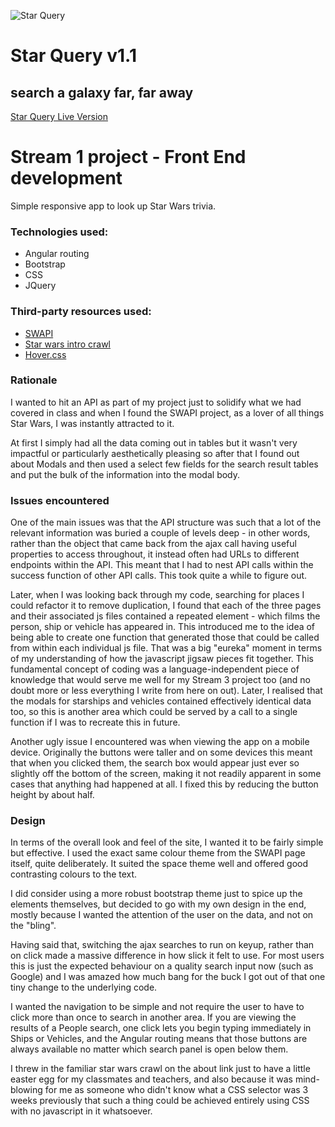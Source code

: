 ![Star Query](https://github.com/jodiegardiner/jodiegardiner.github.io/blob/master/swapi-proj/img/logo.png "Star Query")

# Star Query v1.1
## search a galaxy far, far away

[Star Query Live Version](http://jodiegardiner.github.io/swapi-project)

# Stream 1 project - Front End development

Simple responsive app to look up Star Wars trivia.

### Technologies used:
* Angular routing
* Bootstrap
* CSS
* JQuery

### Third-party resources used:
* [SWAPI](http://swapi.co)
* [Star wars intro crawl](https://polarnotion.github.io/starwarsintro/)
* [Hover.css](http://ianlunn.github.io/Hover/)


### Rationale
I wanted to hit an API as part of my project just to solidify what we had covered in class and when I found the SWAPI project, as a lover of all things Star Wars, I was instantly attracted to it.

At first I simply had all the data coming out in tables but it wasn't very impactful or particularly aesthetically pleasing so after that I found out about Modals and then used a select few fields for the search result tables and put the bulk of the information into the modal body.

### Issues encountered
One of the main issues was that the API structure was such that a lot of the relevant information was buried a couple of levels deep - in other words, rather than the object that came back from the ajax call having useful properties to access throughout, it instead often had URLs to different endpoints within the API.  This meant that I had to nest API calls within the success function of other API calls.  This took quite a while to figure out.

Later, when I was looking back through my code, searching for places I could refactor it to remove duplication, I found that each of the three pages and their associated js files contained a repeated element - which films the person, ship or vehicle has appeared in.  This introduced me to the idea of being able to create one function that generated those that could be called from within each individual js file.  That was a big "eureka" moment in terms of my understanding of how the javascript jigsaw pieces fit together. This fundamental concept of coding was a language-independent piece of knowledge that would serve me well for my Stream 3 project too (and no doubt more or less everything I write from here on out).  Later, I realised that the modals for starships and vehicles contained effectively identical data too, so this is another area which could be served by a call to a single function if I was to recreate this in future.

Another ugly issue I encountered was when viewing the app on a mobile device.  Originally the buttons were taller and on some devices this meant that when you clicked them, the search box would appear just ever so slightly off the bottom of the screen, making it not readily apparent in some cases that anything had happened at all.  I fixed this by reducing the button height by about half.

### Design
In terms of the overall look and feel of the site, I wanted it to be fairly simple but effective.  I used the exact same colour theme from the SWAPI page itself, quite deliberately.  It suited the space theme well and offered good contrasting colours to the text.

I did consider using a more robust bootstrap theme just to spice up the elements themselves, but decided to go with my own design in the end, mostly because I wanted the attention of the user on the data, and not on the "bling".

Having said that, switching the ajax searches to run on keyup, rather than on click made a massive difference in how slick it felt to use.  For most users this is just the expected behaviour on a quality search input now (such as Google) and I was amazed how much bang for the buck I got out of that one tiny change to the underlying code.

I wanted the navigation to be simple and not require the user to have to click more than once to search in another area.  If you are viewing the results of a People search, one click lets you begin typing immediately in Ships or Vehicles, and the Angular routing means that those buttons are always available no matter which search panel is open below them.

I threw in the familiar star wars crawl on the about link just to have a little easter egg for my classmates and teachers, and also because it was mind-blowing for me as someone who didn't know what a CSS selector was 3 weeks previously that such a thing could be achieved entirely using CSS with no javascript in it whatsoever.
